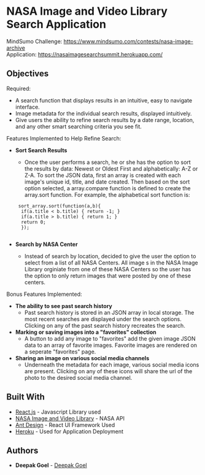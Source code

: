 # NASA Image and Video Library Search Application 

MindSumo Challenge: https://www.mindsumo.com/contests/nasa-image-archive <br/>
Application: https://nasaimagesearchsummit.herokuapp.com/

## Objectives
Required: 
* A search function that displays results in an intuitive, easy to navigate interface.
* Image metadata for the individual search results, displayed intuitively.
* Give users the ability to refine search results by a date range, location, and any other smart searching criteria you see fit.

Features Implemented to Help Refine Search: 
* **Sort Search Results**
    * Once the user performs a search, he or she has the option to sort the results by data: Newest or Oldest First and alphabetically: A-Z or Z-A. To sort the JSON data, first an array is created with each image's unique id, title, and date created. Then based on the sort option selected, a array.compare function is defined to create the array.sort function. For example, the alphabetical sort function is:
    
    ```
     sort_array.sort(function(a,b){
      if(a.title < b.title) { return -1; }
      if(a.title > b.title) { return 1; }
      return 0;
      });
      
    ```
* **Search by NASA Center**
    * Instead of search by location, decided to give the user the option to select from a list of all NASA Centers. All image s in the NASA Image Library orginiate from one of these NASA Centers so the user has the option to only return images that were posted by one of these centers. 


Bonus Features Implemented: 
* **The ability to see past search history**
    * Past search history is stored in an JSON array in local storage. The most recent searches are displayed under the search options. Clicking on any of the past search history recreates the search. 
* **Marking or saving images into a "favorites" collection**
    * A button to add any image to "favorites" add the given image JSON data to an array of favorite images. Favorite images are rendered on a seperate "favorites" page.
* **Sharing an image on various social media channels**
    * Underneath the metadata for each image, various social media icons are present. Clicking on any of these icons will share the url of the photo to the desired social media channel. 

## Built With

* [React.js](https://reactjs.org/docs/getting-started.html) - Javascript Library used
* [NASA Image and Video Library](https://images.nasa.gov/docs/images.nasa.gov_api_docs.pdf) - NASA API
* [Ant Design](https://ant.design/docs/spec/introduce) - React UI Framework Used 
* [Heroku](https://devcenter.heroku.com/) - Used for Application Deployment

## Authors

* **Deepak Goel** - [Deepak Goel](https://github.com/DeepakG123)
